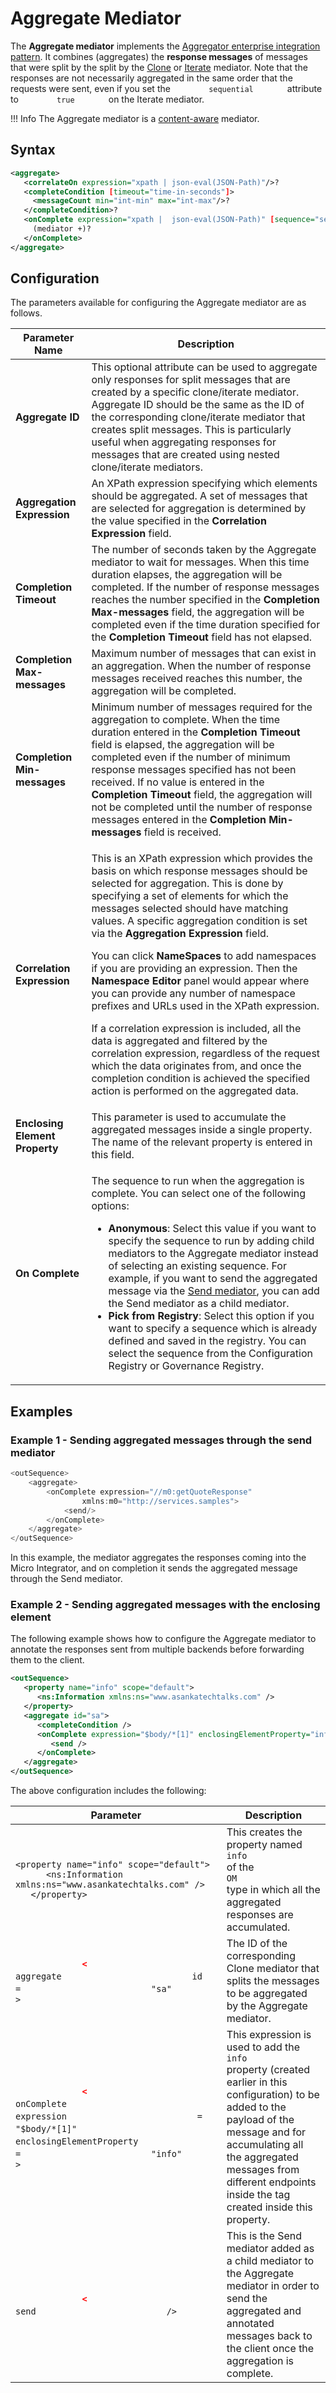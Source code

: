 # Aggregate Mediator

The **Aggregate mediator** implements the [Aggregator enterprise integration pattern](https://docs.wso2.com/display/EIP/Aggregator). It
combines (aggregates) the **response messages** of messages that were split by the split by the [Clone]({{base_path}}/reference/mediators/clone-mediator) or
[Iterate]({{base_path}}/reference/mediators/iterate-mediator) mediator. Note that the responses are not necessarily aggregated in the same order that the requests were sent,
even if you set the `         sequential        ` attribute to `         true        ` on the Iterate mediator.

!!! Info
    The Aggregate mediator is a [content-aware]({{base_path}}/reference/mediators/about-mediators/#classification-of-mediators) mediator.

## Syntax

```xml
<aggregate>
   <correlateOn expression="xpath | json-eval(JSON-Path)"/>?
   <completeCondition [timeout="time-in-seconds"]>
     <messageCount min="int-min" max="int-max"/>?
   </completeCondition>?
   <onComplete expression="xpath |  json-eval(JSON-Path)" [sequence="sequence-ref"]>
     (mediator +)?
   </onComplete>
</aggregate>
```

## Configuration

The parameters available for configuring the Aggregate mediator are as follows.

<table>
<thead>
<tr class="header">
<th>Parameter Name</th>
<th>Description</th>
</tr>
</thead>
<tbody>
<tr class="odd">
<td><strong>Aggregate ID</strong></td>
<td>This optional attribute can be used to aggregate only responses for split messages that are created by a specific clone/iterate mediator. Aggregate ID should be the same as the ID of the corresponding clone/iterate mediator that creates split messages. This is particularly useful when aggregating responses for messages that are created using nested clone/iterate mediators.</td>
</tr>
<tr class="even">
<td><strong>Aggregation Expression</strong></td>
<td>An XPath expression specifying which elements should be aggregated. A set of messages that are selected for aggregation is determined by the value specified in the <strong>Correlation Expression</strong> field.</td>
</tr>
<tr class="odd">
<td><strong>Completion Timeout</strong></td>
<td>The number of seconds taken by the Aggregate mediator to wait for messages. When this time duration elapses, the aggregation will be completed. If the number of response messages reaches the number specified in the <strong>Completion Max-messages</strong> field, the aggregation will be completed even if the time duration specified for the <strong>Completion Timeout</strong> field has not elapsed.</td>
</tr>
<tr class="even">
<td><strong>Completion Max-messages</strong></td>
<td>Maximum number of messages that can exist in an aggregation. When the number of response messages received reaches this number, the aggregation will be completed.</td>
</tr>
<tr class="odd">
<td><strong>Completion Min-messages</strong></td>
<td>Minimum number of messages required for the aggregation to complete. When the time duration entered in the <strong>Completion Timeout</strong> field is elapsed, the aggregation will be completed even if the number of minimum response messages specified has not been received. If no value is entered in the <strong>Completion Timeout</strong> field, the aggregation will not be completed until the number of response messages entered in the <strong>Completion Min-messages</strong> field is received.</td>
</tr>
<tr class="even">
<td><strong>Correlation Expression</strong></td>
<td><div class="content-wrapper">
<p>This is an XPath expression which provides the basis on which response messages should be selected for aggregation. This is done by specifying a set of elements for which the messages selected should have matching values. A specific aggregation condition is set via the <strong>Aggregation Expression</strong> field.</p>
    <p>You can click <strong>NameSpaces</strong> to add namespaces if you are providing an expression. Then the <strong>Namespace Editor</strong> panel would appear where you can provide any number of namespace prefixes and URLs used in the XPath expression.</p>
    <p>If a correlation expression is included, all the data is aggregated and filtered by the correlation expression, regardless of the request which the data originates from, and once the completion condition is achieved the specified action is performed on the aggregated data.</p>
</div></td>
</tr>
<tr class="odd">
<td><strong>Enclosing Element Property</strong></td>
<td>This parameter is used to accumulate the aggregated messages inside a single property. The name of the relevant property is entered in this field.</td>
</tr>
<tr class="even">
<td><strong>On Complete</strong></td>
<td><p>The sequence to run when the aggregation is complete. You can select one of the following options:</p>
<ul>
<li><strong>Anonymous</strong>: Select this value if you want to specify the sequence to run by adding child mediators to the Aggregate mediator instead of selecting an existing sequence. For example, if you want to send the aggregated message via the <a href="{{base_path}}/reference/mediators/send-mediator">Send mediator</a>, you can add the Send mediator as a child mediator.</li>
<li><strong>Pick from Registry</strong>: Select this option if you want to specify a sequence which is already defined and saved in the registry. You can select the sequence from the Configuration Registry or Governance Registry.</li>
</ul></td>
</tr>
</tbody>
</table>

## Examples

### Example 1 - Sending aggregated messages through the send mediator

``` java
<outSequence>
    <aggregate>
        <onComplete expression="//m0:getQuoteResponse"
                xmlns:m0="http://services.samples">
            <send/>
        </onComplete>
    </aggregate>
</outSequence>
```

In this example, the mediator aggregates the responses coming into the Micro Integrator, and on completion it sends the aggregated message through
the Send mediator.

### Example 2 - Sending aggregated messages with the enclosing element

The following example shows how to configure the Aggregate mediator to
annotate the responses sent from multiple backends before forwarding
them to the client.

``` xml
<outSequence>
   <property name="info" scope="default">
      <ns:Information xmlns:ns="www.asankatechtalks.com" />
   </property>
   <aggregate id="sa">
      <completeCondition />
      <onComplete expression="$body/*[1]" enclosingElementProperty="info">
         <send />
      </onComplete>
   </aggregate>
</outSequence>
```

The above configuration includes the following:
<table>
<thead>
<tr class="header">
<th>Parameter</th>
<th>Description</th>
</tr>
</thead>
<tbody>
<tr class="odd">
<td><pre><code>&lt;property name=&quot;info&quot; scope=&quot;default&quot;&gt;
      &lt;ns:Information xmlns:ns=&quot;www.asankatechtalks.com&quot; /&gt;
   &lt;/property&gt;</code></pre></td>
<td>This creates the property named <code>             info            </code> of the <code>             OM            </code> type in which all the aggregated responses are accumulated.</td>
</tr>
<tr class="even">
<td><code class="sourceCode xml">             <span class="er">&lt;</span>            </code> <code class="sourceCode xml">             aggregate            </code> <code class="sourceCode xml">             id            </code> <code class="sourceCode xml">             =            </code> <code class="sourceCode xml">             &quot;sa&quot;            </code> <code class="sourceCode xml">             &gt;            </code></td>
<td>The ID of the corresponding Clone mediator that splits the messages to be aggregated by the Aggregate mediator.</td>
</tr>
<tr class="odd">
<td><code class="sourceCode xml">             <span class="er">&lt;</span>            </code> <code class="sourceCode xml">             onComplete            </code> <code class="sourceCode xml">             expression            </code> <code class="sourceCode xml">             =            </code> <code class="sourceCode xml">             &quot;$body/*[1]&quot;            </code> <code class="sourceCode xml">             enclosingElementProperty            </code> <code class="sourceCode xml">             =            </code> <code class="sourceCode xml">             &quot;info&quot;            </code> <code class="sourceCode xml">             &gt;            </code></td>
<td>This expression is used to add the <code>             info            </code> property (created earlier in this configuration) to be added to the payload of the message and for accumulating all the aggregated messages from different endpoints inside the tag created inside this property.</td>
</tr>
<tr class="even">
<td><code class="sourceCode xml">             <span class="er">&lt;</span>            </code> <code class="sourceCode xml">             send            </code> <code class="sourceCode xml">             /&gt;            </code></td>
<td>This is the Send mediator added as a child mediator to the Aggregate mediator in order to send the aggregated and annotated messages back to the client once the aggregation is complete.</td>
</tr>
</tbody>
</table>
